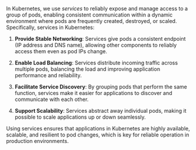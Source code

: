 In Kubernetes, we use *services* to reliably expose and manage access to a group of pods, enabling consistent communication within a dynamic environment where pods are frequently created, destroyed, or scaled. Specifically, services in Kubernetes:

1. **Provide Stable Networking**: Services give pods a consistent endpoint (IP address and DNS name), allowing other components to reliably access them even as pod IPs change.

2. **Enable Load Balancing**: Services distribute incoming traffic across multiple pods, balancing the load and improving application performance and reliability.

3. **Facilitate Service Discovery**: By grouping pods that perform the same function, services make it easier for applications to discover and communicate with each other.

4. **Support Scalability**: Services abstract away individual pods, making it possible to scale applications up or down seamlessly.

Using services ensures that applications in Kubernetes are highly available, scalable, and resilient to pod changes, which is key for reliable operation in production environments.